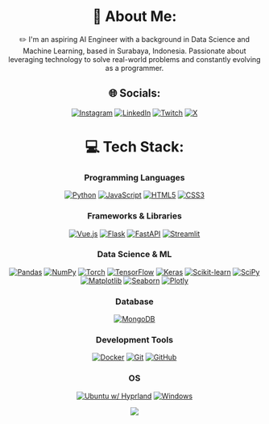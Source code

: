 <div align="center">
  
  # 💫 About Me:
  ✏️ I'm an aspiring AI Engineer with a background in Data Science and Machine Learning, based in Surabaya, Indonesia. Passionate about leveraging technology to solve real-world problems and constantly evolving as a programmer.

  ## 🌐 Socials:
  [![Instagram](https://img.shields.io/badge/instagram-E4405F?style=for-the-badge&logo=Instagram&logoColor=white)](https://instagram.com/smcolonn) 
  [![LinkedIn](https://img.shields.io/badge/linkedin-0077B5?style=for-the-badge&logo=linkedin&logoColor=white)](https://linkedin.com/in/alfi-willianz) 
  [![Twitch](https://img.shields.io/badge/twitch-9146FF?style=for-the-badge&logo=Twitch&logoColor=white)](https://twitch.tv/smcolonn) 
  [![X](https://img.shields.io/badge/x-000000?style=for-the-badge&logo=X&logoColor=white)](https://x.com/smcolonn) 
  
  # 💻 Tech Stack:

  ### Programming Languages
  [![Python](https://img.shields.io/badge/python-3670A0?style=for-the-badge&logo=python&logoColor=ffdd54)](https://www.python.org/)
  [![JavaScript](https://img.shields.io/badge/javascript-F7DF1E?style=for-the-badge&logo=javascript&logoColor=black)](https://developer.mozilla.org/en-US/docs/Web/JavaScript)
  [![HTML5](https://img.shields.io/badge/html5-E34F26?style=for-the-badge&logo=html5&logoColor=white)](https://developer.mozilla.org/en-US/docs/Web/HTML)
  [![CSS3](https://img.shields.io/badge/css3-1572B6?style=for-the-badge&logo=css3&logoColor=white)](https://developer.mozilla.org/en-US/docs/Web/CSS)

  ### Frameworks & Libraries
  [![Vue.js](https://img.shields.io/badge/vuejs-35495E?style=for-the-badge&logo=vue.js&logoColor=4FC08D)](https://vuejs.org/)
  [![Flask](https://img.shields.io/badge/flask-000000?style=for-the-badge&logo=flask&logoColor=white)](https://flask.palletsprojects.com/)
  [![FastAPI](https://img.shields.io/badge/fastapi-009688?style=for-the-badge&logo=fastapi&logoColor=white)](https://fastapi.tiangolo.com/)
  [![Streamlit](https://img.shields.io/badge/streamlit-FF4B4B?style=for-the-badge&logo=streamlit&logoColor=white)](https://streamlit.io/)

  ### Data Science & ML
  [![Pandas](https://img.shields.io/badge/pandas-150458?style=for-the-badge&logo=pandas&logoColor=white)](https://pandas.pydata.org/)
  [![NumPy](https://img.shields.io/badge/numpy-013243?style=for-the-badge&logo=numpy&logoColor=white)](https://numpy.org/)
  [![Torch](https://img.shields.io/badge/pytorch-EE4C2C?style=for-the-badge&logo=pytorch&logoColor=white)](https://pytorch.org/)
  [![TensorFlow](https://img.shields.io/badge/tensorflow-FF6F00?style=for-the-badge&logo=tensorflow&logoColor=white)](https://www.tensorflow.org/)
  [![Keras](https://img.shields.io/badge/keras-D00000?style=for-the-badge&logo=keras&logoColor=white)](https://keras.io/)
  [![Scikit-learn](https://img.shields.io/badge/scikit_learn-F7931E?style=for-the-badge&logo=scikit-learn&logoColor=white)](https://scikit-learn.org/)
  [![SciPy](https://img.shields.io/badge/scipy-8CAAE6?style=for-the-badge&logo=scipy&logoColor=white)](https://scipy.org/)
  [![Matplotlib](https://img.shields.io/badge/matplotlib-11557C?style=for-the-badge&logo=matplotlib&logoColor=white)](https://matplotlib.org/)
  [![Seaborn](https://img.shields.io/badge/seaborn-2A9D8F?style=for-the-badge&logo=seaborn&logoColor=white)](https://seaborn.pydata.org/)
  [![Plotly](https://img.shields.io/badge/plotly-3F4F75?style=for-the-badge&logo=plotly&logoColor=white)](https://plotly.com/)

  ### Database
  [![MongoDB](https://img.shields.io/badge/mongodb-47A248?style=for-the-badge&logo=mongodb&logoColor=white)](https://www.mongodb.com/)

  ### Development Tools
  [![Docker](https://img.shields.io/badge/docker-2496ED?style=for-the-badge&logo=docker&logoColor=white)](https://www.docker.com/)
  [![Git](https://img.shields.io/badge/git-F05032?style=for-the-badge&logo=git&logoColor=white)](https://git-scm.com/)
  [![GitHub](https://img.shields.io/badge/github-181717?style=for-the-badge&logo=github&logoColor=white)](https://github.com/)

  ### OS
  [![Ubuntu w/ Hyprland](https://img.shields.io/badge/ubuntu%20w%2F%20hyprland-E95420?style=for-the-badge&logo=ubuntu&logoColor=white)](https://ubuntu.com/)
  [![Windows](https://img.shields.io/badge/windows-0078D6?style=for-the-badge&logo=windows&logoColor=white)](https://www.microsoft.com/windows)

  [![](https://visitcount.itsvg.in/api?id=semicoll&icon=0&color=0)](https://visitcount.itsvg.in)
  <!-- Proudly created with GPRM ( https://gprm.itsvg.in ) -->
</div>
